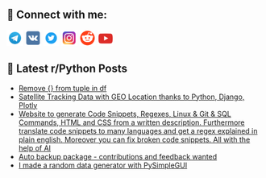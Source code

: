 ## 🔎 Connect with me:
[<img src="https://github.com/bullbesh/bullbesh/blob/main/images/Telegram.png" width="32" height="32" />](https://t.me/bullbesh)
[<img src="https://github.com/bullbesh/bullbesh/blob/main/images/VK.png" width="32" height="32" />](https://vk.com/bullbesh)
[<img src="https://github.com/bullbesh/bullbesh/blob/main/images/Twitter.png" width="32" height="32" />](https://twitter.com/bullbesh1)
[<img src="https://github.com/bullbesh/bullbesh/blob/main/images/Instagram.png" width="32" height="32" />](https://www.instagram.com/bullbesh)
[<img src="https://github.com/bullbesh/bullbesh/blob/main/images/Reddit.png" width="32" height="32" />](https://www.reddit.com/user/bullbesh)
[<img src="https://github.com/bullbesh/bullbesh/blob/main/images/YouTube.png" width="32" height="32" />](https://www.youtube.com/channel/UCtfjRs6uzgq5mfm8S06WTcg)

## 📕 Latest r/Python Posts
<!-- BLOG-POST-LIST:START -->
- [Remove {} from tuple in df](https://www.reddit.com/r/Python/comments/wgcvyy/remove_from_tuple_in_df/)
- [Satellite Tracking Data with GEO Location thanks to Python, Django, Plotly](https://www.reddit.com/r/Python/comments/wgbfrb/satellite_tracking_data_with_geo_location_thanks/)
- [Website to generate Code Snippets, Regexes, Linux &amp; Git &amp; SQL Commands, HTML and CSS from a written description. Furthermore translate code snippets to many languages and get a regex explained in plain english. Moreover you can fix broken code snippets. All with the help of AI](https://www.reddit.com/r/Python/comments/wg8zbm/website_to_generate_code_snippets_regexes_linux/)
- [Auto backup package - contributions and feedback wanted](https://www.reddit.com/r/Python/comments/wg7sy3/auto_backup_package_contributions_and_feedback/)
- [I made a random data generator with PySimpleGUI](https://www.reddit.com/r/Python/comments/wg7ku9/i_made_a_random_data_generator_with_pysimplegui/)
<!-- BLOG-POST-LIST:END -->
